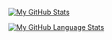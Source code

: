 [![My GitHub Stats](https://github-readme-stats.vercel.app/api/?username=hendrynm&count_private=true&theme=material-palenight&showicons=true)]()

[![My GitHub Language Stats](https://github-readme-stats.vercel.app/api/top-langs/?username=material-palenight&langs_count=5&theme=dark)]()
